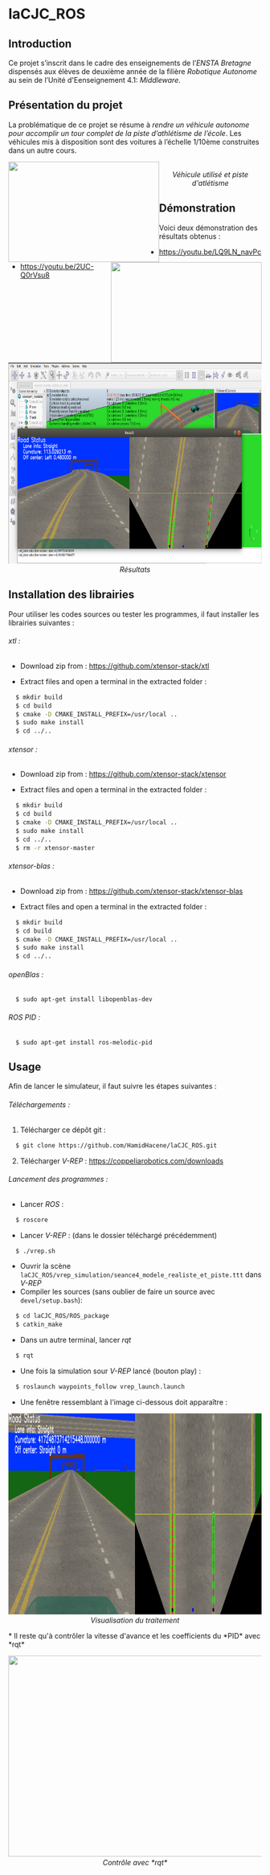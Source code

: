 # laCJC_ROS
## Introduction
Ce projet s’inscrit dans le cadre des enseignements de l’*ENSTA Bretagne* dispensés aux élèves de deuxième année de la filière *Robotique Autonome* au sein de l’Unité d'Eenseignement 4.1: *Middleware*.

## Présentation du projet
La problématique de ce projet se résume à *rendre un véhicule autonome pour accomplir un tour complet de la piste d’athlétisme de l’école*. Les véhicules mis à disposition sont des voitures à l’échelle 1/10ème construites dans un autre cours.

<p align="center">
    <img src="https://github.com/HamidHacene/laCJC_ROS/blob/master/docs/rapport_final/imgs/voiture.jpg" width="300" height="200" style="float:left;">
    <img src="https://github.com/HamidHacene/laCJC_ROS/blob/master/docs/rapport_final/imgs/terrain.jpg" width="300" height="200" style="float:right;"> <br>
    <em>Véhicule utilisé et piste d'atlétisme</em>
</p>

## Démonstration
Voici deux démonstration des résultats obtenus : 
  * https://youtu.be/LQ9LN_navPc
  * https://youtu.be/2UC-Q0rVsu8

<p align="center">
    <img src="https://github.com/HamidHacene/laCJC_ROS/blob/master/docs/rapport_final/imgs/test_res.png" width="600" height="400"> <br>
    <em>Résultats</em>
</p>

## Installation des librairies
Pour utiliser les codes sources ou tester les programmes, il faut installer les librairies suivantes : 

###### xtl :
  * Download zip from : https://github.com/xtensor-stack/xtl
 
  * Extract files and open a terminal in the extracted folder : 
  ```bash
    $ mkdir build 
    $ cd build
    $ cmake -D CMAKE_INSTALL_PREFIX=/usr/local ..
    $ sudo make install
    $ cd ../..
  ```


###### xtensor : 
  * Download zip from : https://github.com/xtensor-stack/xtensor
 
  * Extract files and open a terminal in the extracted folder : 
  ```bash
    $ mkdir build 
    $ cd build
    $ cmake -D CMAKE_INSTALL_PREFIX=/usr/local ..
    $ sudo make install
    $ cd ../..
    $ rm -r xtensor-master
  ```

###### xtensor-blas : 
  * Download zip from : https://github.com/xtensor-stack/xtensor-blas
 
  * Extract files and open a terminal in the extracted folder : 
  ```bash
    $ mkdir build 
    $ cd build
    $ cmake -D CMAKE_INSTALL_PREFIX=/usr/local ..
    $ sudo make install
    $ cd ../..
  ```


###### openBlas :
  ```
    $ sudo apt-get install libopenblas-dev
  ```

###### ROS PID : 
  ```
    $ sudo apt-get install ros-melodic-pid
  ```

## Usage
Afin de lancer le simulateur, il faut suivre les étapes suivantes :

###### Téléchargements :
1. Télécharger ce dépôt git :
  ```bash
    $ git clone https://github.com/HamidHacene/laCJC_ROS.git
  ```
2. Télécharger *V-REP* : https://coppeliarobotics.com/downloads

###### Lancement des programmes :
 
  * Lancer *ROS* :
  ```bash
    $ roscore
  ```
  * Lancer *V-REP* : (dans le dossier téléchargé précédemment)
  ```bash
    $ ./vrep.sh
  ```
  * Ouvrir la scène `laCJC_ROS/vrep_simulation/seance4_modele_realiste_et_piste.ttt` dans *V-REP*
  * Compiler les sources (sans oublier de faire un source avec `devel/setup.bash`): 
  ```bash
    $ cd laCJC_ROS/ROS_package
    $ catkin_make
  ```
  * Dans un autre terminal, lancer *rqt*
  ```bash
    $ rqt
  ```
  * Une fois la simulation sour *V-REP* lancé (bouton play) :
  ```bash
    $ roslaunch waypoints_follow vrep_launch.launch
  ```
  * Une fenêtre ressemblant à l'image ci-dessous doit apparaître :  
<p align="center">
    <img src="https://github.com/HamidHacene/laCJC_ROS/blob/master/Lane_Detection/data/visual.png" width="600" height="400"> <br>
    <em>Visualisation du traitement</em>
</p>
  * Il reste qu'à contrôler la vitesse d'avance et les coefficients du *PID* avec *rqt*
<p align="center">
    <img src="https://github.com/HamidHacene/laCJC_ROS/blob/master/Lane_Detection/data/inter_ctrl.png" width="600" height="400"> <br>
    <em>Contrôle avec *rqt*</em>
</p>